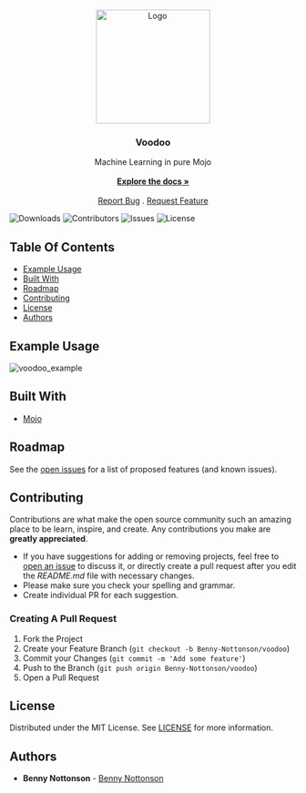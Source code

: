 <br/>
<p align="center">
  <a href="https://github.com/Benny-Nottonson/voodoo">
    <img src="https://github.com/Benny-Nottonson/voodoo/assets/112336374/47703109-a02d-4c70-8561-49eacf1df8a6" alt="Logo" width="200" height="200">
  </a>
  <h3 align="center">Voodoo</h3>

  <p align="center">
    Machine Learning in pure Mojo
    <br/>
    <br/>
    <a href="https://github.com/Benny-Nottonson/voodoo/wiki"><strong>Explore the docs »</strong></a>
    <br/>
    <br/>
    <a href="https://github.com/Benny-Nottonson/voodoo/issues">Report Bug</a>
    .
    <a href="https://github.com/Benny-Nottonson/voodoo/issues">Request Feature</a>
  </p>
</p>

![Downloads](https://img.shields.io/github/downloads/Benny-Nottonson/voodoo/total) ![Contributors](https://img.shields.io/github/contributors/Benny-Nottonson/voodoo?color=dark-green) ![Issues](https://img.shields.io/github/issues/Benny-Nottonson/voodoo) ![License](https://img.shields.io/github/license/Benny-Nottonson/voodoo) 

## Table Of Contents

* [Example Usage](#example-usage)
* [Built With](#built-with)
* [Roadmap](#roadmap)
* [Contributing](#contributing)
* [License](#license)
* [Authors](#authors)

## Example Usage
![voodoo_example](https://github.com/Benny-Nottonson/voodoo/assets/112336374/e0a6cf12-5690-43f2-ad67-d7a191f02c3e)

## Built With

* [Mojo](https://github.com/modularml/mojo)

## Roadmap

See the [open issues](https://github.com/Benny-Nottonson/voodoo/issues) for a list of proposed features (and known issues).

## Contributing

Contributions are what make the open source community such an amazing place to be learn, inspire, and create. Any contributions you make are **greatly appreciated**.
* If you have suggestions for adding or removing projects, feel free to [open an issue](https://github.com/Benny-Nottonson/voodoo/issues/new) to discuss it, or directly create a pull request after you edit the *README.md* file with necessary changes.
* Please make sure you check your spelling and grammar.
* Create individual PR for each suggestion.

### Creating A Pull Request

1. Fork the Project
2. Create your Feature Branch (`git checkout -b Benny-Nottonson/voodoo`)
3. Commit your Changes (`git commit -m 'Add some feature'`)
4. Push to the Branch (`git push origin Benny-Nottonson/voodoo`)
5. Open a Pull Request

## License

Distributed under the MIT License. See [LICENSE](https://github.com/Benny-Nottonson/voodoo/blob/main/LICENSE) for more information.

## Authors

* **Benny Nottonson**  - [Benny Nottonson](https://github.com/Benny-Nottonson/Benny-Nottonson)
